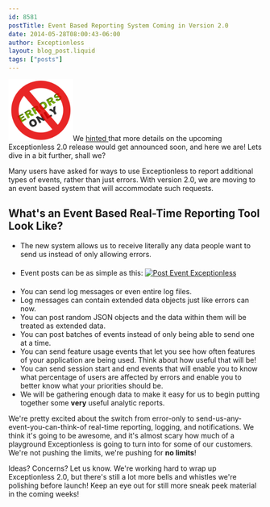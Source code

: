 ```yaml
---
id: 8581
postTitle: Event Based Reporting System Coming in Version 2.0
date: 2014-05-28T08:00:43-06:00
author: Exceptionless
layout: blog_post.liquid
tags: ["posts"]
---
```

[<img loading="lazy" class="alignright  wp-image-8584" src="/assets/errors-only.png" alt="Event Based Reporting System" width="128" height="123" data-id="8584" />](/assets/errors-only.png)We <a title="Exceptionless 2.0 – In the Making" href="/exceptionless-2-in-the-making/" target="_blank">hinted </a>that more details on the upcoming Exceptionless 2.0 release would get announced soon, and here we are! Lets dive in a bit further, shall we?

Many users have asked for ways to use Exceptionless to report additional types of events, rather than just errors. With version 2.0, we are moving to an event based system that will accommodate such requests.<!--more-->

## What's an Event Based Real-Time Reporting Tool Look Like?

* The new system allows us to receive literally any data people want to send us instead of only allowing errors.
* Event posts can be as simple as this:
    [<img loading="lazy" class="alignnone wp-image-8588 size-full" style="margin-top: 20px; margin-bottom: 20px;" src="/assets/ex-curl.png" alt="Post Event Exceptionless" width="427" height="160" data-id="8588" srcset="/assets/ex-curl.png 427w, /assets/ex-curl-300x112.png 300w" sizes="(max-width: 427px) 100vw, 427px" />](/assets/ex-curl.png)
* You can send log messages or even entire log files.
* Log messages can contain extended data objects just like errors can now.
* You can post random JSON objects and the data within them will be treated as extended data.
* You can post batches of events instead of only being able to send one at a time.
* You can send feature usage events that let you see how often features of your application are being used. Think about how useful that will be!
* You can send session start and end events that will enable you to know what percentage of users are affected by errors and enable you to better know what your priorities should be.
* We will be gathering enough data to make it easy for us to begin putting together some **very** useful analytic reports.

We're pretty excited about the switch from error-only to send-us-any-event-you-can-think-of real-time reporting, logging, and notifications. We think it's going to be awesome, and it's almost scary how much of a playground Exceptionless is going to turn into for some of our customers. We're not pushing the limits, we're pushing for **no limits**!

Ideas? Concerns? Let us know. We're working hard to wrap up Exceptionless 2.0, but there's still a lot more bells and whistles we're polishing before launch! Keep an eye out for still more sneak peek material in the coming weeks!
